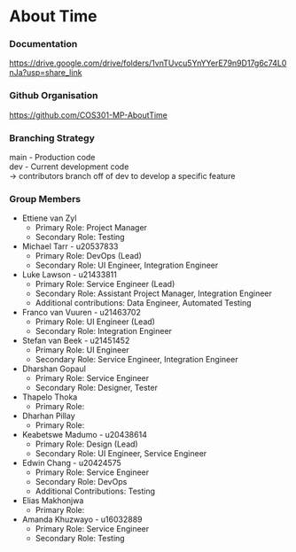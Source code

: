 
# About Time

### Documentation
https://drive.google.com/drive/folders/1vnTUvcu5YnYYerE79n9D17g6c74L0nJa?usp=share_link

### Github Organisation
https://github.com/COS301-MP-AboutTime

### Branching Strategy
main - Production code\
dev - Current development code\
-> contributors branch off of dev to develop a specific feature

### Group Members
* Ettiene van Zyl
    * Primary Role: Project Manager
    * Secondary Role: Testing
* Michael Tarr - u20537833
    * Primary Role: DevOps (Lead)
    * Secondary Role: UI Engineer, Integration Engineer
* Luke Lawson - u21433811
    * Primary Role: Service Engineer (Lead)
    * Secondary Role: Assistant Project Manager, Integration Engineer
    * Additional contributions: Data Engineer, Automated Testing
* Franco van Vuuren - u21463702
    * Primary Role: UI Engineer (Lead)
    * Secondary Role: Integration Engineer
* Stefan van Beek - u21451452
    * Primary Role: UI Engineer
    * Secondary Role: Service Engineer, Integration Engineer
* Dharshan Gopaul
    * Primary Role: Service Engineer
    * Secondary Role: Designer, Tester
* Thapelo Thoka
    * Primary Role: 
* Dharhan Pillay
    * Primary Role: 
* Keabetswe Madumo - u20438614
    * Primary Role: Design (Lead)
    * Secondary Role: UI Engineer, Service Engineer
* Edwin Chang - u20424575
    * Primary Role: Service Engineer
    * Secondary Role: DevOps
    * Additional Contributions: Testing
* Elias Makhonjwa
    * Primary Role: 
* Amanda Khuzwayo - u16032889
    * Primary Role: Service Engineer
    * Secondary Role: Testing
